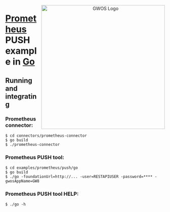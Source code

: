 <p align="center">
  <a href="http://www.gwos.com/" target="blank"><img src="http://www.gwos.com/wp-content/themes/groundwork/img/gwos_black_orange.png" width="390" alt="GWOS Logo" align="right"/></a>
</p>

# [Prometheus](http://prometheus.io) PUSH example in [Go](http://golang.org)

## Running and integrating

### Prometheus connector:

    $ cd connectors/prometheus-connector
    $ go build
    $ ./prometheus-connector
    
### Prometheus PUSH tool:

    $ cd examples/prometheus/push/go
    $ go build
    $ ./go -foundationUrl=http://... -user=RESTAPIUSER -password=**** -gwosAppName=GW8
    
### Prometheus PUSH tool HELP:

    $ ./go -h